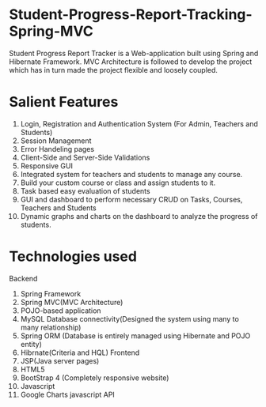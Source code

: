 # Student-Progress-Report-Tracking-Spring-MVC
Student Progress Report Tracker is a Web-application built using Spring and Hibernate Framework. 
MVC Architecture is followed to develop the project which has in turn made the project flexible and loosely coupled.

# Salient Features
1. Login, Registration and Authentication System (For Admin, Teachers and Students)
2. Session Management
3. Error Handeling pages
4. Client-Side and Server-Side Validations
5. Responsive  GUI
6. Integrated system for teachers and students to manage any course.
7. Build your custom course or class and assign students to it.
8. Task based easy evaluation of students
9. GUI and dashboard to perform necessary CRUD on Tasks, Courses, Teachers and Students
10. Dynamic graphs and charts on the dashboard to analyze the progress of students.

# Technologies used
Backend
1. Spring Framework
2. Spring MVC(MVC Architecture)
3. POJO-based application
4. MySQL Database connectivity(Designed the system using many to many relationship)
5. Spring ORM (Database is entirely managed using Hibernate and POJO entity)
6. Hibrnate(Criteria and HQL)
Frontend
1. JSP(Java server pages)
2. HTML5
3. BootStrap 4 (Completely responsive website)
4. Javascript
5. Google Charts javascript API
